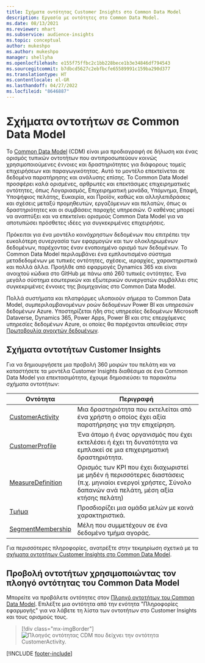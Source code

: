 ```yaml
---
title: Σχήματα οντότητας Customer Insights στο Common Data Model
description: Εργασία με οντότητες στο Common Data Model.
ms.date: 08/13/2021
ms.reviewer: mhart
ms.subservice: audience-insights
ms.topic: conceptual
author: mukeshpo
ms.author: mukeshpo
manager: shellyha
ms.openlocfilehash: e155f75ffbc2c1bb228bece1b3e34846df794543
ms.sourcegitcommit: b7dbcd5627c2ebfbcfe65589991c159ba290d377
ms.translationtype: HT
ms.contentlocale: el-GR
ms.lasthandoff: 04/27/2022
ms.locfileid: "8646887"
---
```

# <a name="entity-schemas-in-common-data-model"></a>Σχήματα οντοτήτων σε Common Data Model



Το [Common Data Model](/common-data-model/) (CDM) είναι μια προδιαγραφή σε δήλωση και ένας ορισμός τυπικών οντοτήτων που αντιπροσωπεύουν κοινώς χρησιμοποιούμενες έννοιες και δραστηριότητες για διάφορους τομείς επιχειρήσεων και παραγωγικότητας. Αυτό το μοντέλο επεκτείνεται σε δεδομένα παρατήρησης και ανάλυσης επίσης. Το Common Data Model προσφέρει καλά ορισμένες, αρθρωτές και επεκτάσιμες επιχειρηματικές οντότητες, όπως Λογαριασμός, Επιχειρηματική μονάδα, Υπόμνημα, Επαφή, Υποψήφιος πελάτης, Ευκαιρία, και Προϊόν, καθώς και αλληλεπιδράσεις και σχέσεις μεταξύ προμηθευτών, εργαζόμενων και πελατών, όπως οι δραστηριότητες και οι συμβάσεις παροχής υπηρεσιών. Ο καθένας μπορεί να αναπτύξει και να επεκτείνει ορισμούς Common Data Model για να αποτυπώσει πρόσθετες ιδέες για συγκεκριμένες επιχειρήσεις.

Πρόκειται για ένα μοντέλο κοινόχρηστων δεδομένων που επιτρέπει την ευκολότερη συνεργασία των εφαρμογών και των ολοκληρωμένων δεδομένων, παρέχοντας έναν ενοποιημένο ορισμό των δεδομένων. Το Common Data Model περιλαμβάνει ένα εμπλουτισμένο σύστημα μεταδεδομένων με τυπικές οντότητες, σχέσεις, ιεραρχίες, χαρακτηριστικά και πολλά άλλα. Προήλθε από εφαρμογές Dynamics 365 και είναι ανοιχτού κώδικα στο GitHub με πάνω από 260 τυπικές οντότητες. Ένα μεγάλο σύστημα εσωτερικών και εξωτερικών συνεργατών συμβάλλει στις συγκεκριμένες έννοιες της βιομηχανίας στο Common Data Model.

Πολλά συστήματα και πλατφόρμες υλοποιούν σήμερα το Common Data Model, συμπεριλαμβανομένων ροών δεδομένων Power BI και υπηρεσιών δεδομένων Azure. Υποστηρίζεται ήδη στις υπηρεσίες δεδομένων Microsoft Dataverse, Dynamics 365, Power Apps, Power BI και στις επερχόμενες υπηρεσίες δεδομένων Azure, οι οποίες θα παρέχονται απευθείας στην [Πρωτοβουλία ανοιχτών δεδομένων](https://www.microsoft.com/open-data-initiative).

## <a name="customer-insights-entity-schemas"></a>Σχήματα οντοτήτων Customer Insights

Για να δημιουργήσετε μια προβολή 360 μοιρών του πελάτη και να καταστήσετε τα μοντέλα Customer Insights διαθέσιμα σε ένα Common Data Model για επεκτασιμότητα, έχουμε δημοσιεύσει τα παρακάτω σχήματα οντοτήτων:

| Οντότητα | Περιγραφή |
|---------|---------|
|[CustomerActivity](/common-data-model/schema/core/applicationcommon/foundationcommon/crmcommon/solutions/customerinsights/customeractivity) | Μια δραστηριότητα που εκτελείται από ένα χρήστη ο οποίος έχει αξία παρατήρησης για την επιχείρηση. |
|[CustomerProfile](/common-data-model/schema/core/applicationcommon/foundationcommon/crmcommon/solutions/customerinsights/customerprofile) | Ένα άτομο ή ένας οργανισμός που έχει εκτελέσει ή έχει τη δυνατότητα να εμπλακεί σε μια επιχειρηματική δραστηριότητα. |
|[MeasureDefinition](/common-data-model/schema/core/applicationcommon/foundationcommon/crmcommon/solutions/customerinsights/measuredefinition) | Ορισμός των KPI που έχει διαχωριστεί με μηδέν ή περισσότερες διαστάσεις (π.χ. μηνιαίοι ενεργοί χρήστες, Σύνολο δαπανών ανά πελάτη, μέση αξία κτήσης πελάτη) |
|[Τμήμα](/common-data-model/schema/core/applicationcommon/foundationcommon/crmcommon/solutions/customerinsights/segment) | Προσδιορίζει μια ομάδα μελών με κοινά χαρακτηριστικά. |
|[SegmentMembership](/common-data-model/schema/core/applicationcommon/foundationcommon/crmcommon/solutions/customerinsights/segmentmembership) | Μέλη που συμμετέχουν σε ένα δεδομένο τμήμα αγοράς. |

Για περισσότερες πληροφορίες, ανατρέξτε στην τεκμηρίωση σχετικά με τα [σχήματα οντοτήτων Customer Insights στο Common Data Model](/common-data-model/schema/core/applicationcommon/foundationcommon/crmcommon/solutions/customerinsights/overview).

## <a name="view-entities-using-the-common-data-model-entity-navigator"></a>Προβολή οντοτήτων χρησιμοποιώντας τον πλοηγό οντότητας του Common Data Model

Μπορείτε να προβάλετε οντότητες στον [Πλοηγό οντοτήτων του Common Data Model](https://microsoft.github.io/CDM/). Επιλέξτε μια οντότητα από την ενότητα "Πληροφορίες εφαρμογής" για να λάβετε τη λίστα των οντοτήτων στο Customer Insights και τους ορισμούς τους.
> [!div class="mx-imgBorder"]
> ![Πλοηγός οντότητας CDM που δείχνει την οντότητα CustomerActivity.](media/CDM-entity-navigator.png "Πλοηγός οντότητας CDM που δείχνει οντότητα CustomerActivity")


[!INCLUDE [footer-include](includes/footer-banner.md)]
